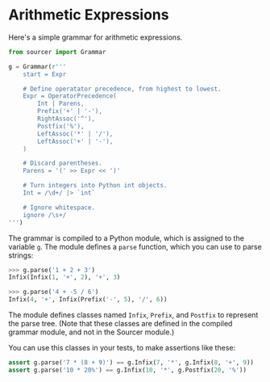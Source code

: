 # Arithmetic Expressions

Here's a simple grammar for arithmetic expressions.

<!-- SETUP -->
```python
from sourcer import Grammar

g = Grammar(r'''
    start = Expr

    # Define operatator precedence, from highest to lowest.
    Expr = OperatorPrecedence(
        Int | Parens,
        Prefix('+' | '-'),
        RightAssoc('^'),
        Postfix('%'),
        LeftAssoc('*' | '/'),
        LeftAssoc('+' | '-'),
    )

    # Discard parentheses.
    Parens = '(' >> Expr << ')'

    # Turn integers into Python int objects.
    Int = /\d+/ |> `int`

    # Ignore whitespace.
    ignore /\s+/
''')
```

<!-- HIDDEN TEST
assert g.parse('1 + 2 + 3') == g.Infix(g.Infix(1, '+', 2), '+', 3)
assert g.parse('4 + -5 / 6') == g.Infix(4, '+', g.Infix(g.Prefix('-', 5), '/', 6))
assert g.parse('7 * (8 + 9)') == g.Infix(7, '*', g.Infix(8, '+', 9))
assert g.parse('10 * 20%') == g.Infix(10, '*', g.Postfix(20, '%'))
-->

The grammar is compiled to a Python module, which is assigned to the variable ``g``.
The module defines a ``parse`` function, which you can use to parse strings:

<!-- CONSOLE -->
```python
>>> g.parse('1 + 2 + 3')
Infix(Infix(1, '+', 2), '+', 3)

>>> g.parse('4 + -5 / 6')
Infix(4, '+', Infix(Prefix('-', 5), '/', 6))
```

The module defines classes named ``Infix``, ``Prefix``, and ``Postfix``
to represent the parse tree.
(Note that these classes are defined in the compiled grammar module, and not in
the Sourcer module.)

You can use this classes in your tests, to make assertions like these:

<!-- TEST -->
```python
assert g.parse('7 * (8 + 9)') == g.Infix(7, '*', g.Infix(8, '+', 9))
assert g.parse('10 * 20%') == g.Infix(10, '*', g.Postfix(20, '%'))
```
